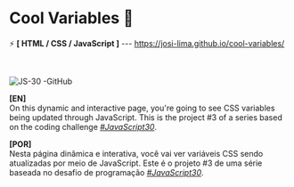 # Cool Variables 🥳

⚡ <strong>[ HTML / CSS / JavaScript ]</strong> --- https://josi-lima.github.io/cool-variables/

<br>

![JS-30 -GitHub](https://user-images.githubusercontent.com/108018406/191150684-bd672e3a-dab5-4350-b7c1-f8265d95ce14.png)

<strong>[EN]</strong>
<br>
On this dynamic and interactive page, you're going to see CSS variables being updated through JavaScript. This is the project #3 of a series based on the coding challenge _[#JavaScript30](https://javascript30.com/)_.

<strong>[POR]</strong>
<br>
Nesta página dinâmica e interativa, você vai ver variáveis CSS sendo atualizadas por meio de JavaScript. Este é o projeto #3 de uma série baseada no desafio de programação _[#JavaScript30](https://javascript30.com/)_.
